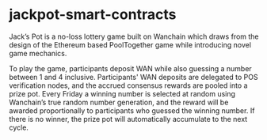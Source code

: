 # jackpot-smart-contracts

Jack’s Pot is a no-loss lottery game built on Wanchain which draws from the design of the Ethereum based PoolTogether game while introducing novel game mechanics. 

To play the game, participants deposit WAN while also guessing a number between 1 and 4 inclusive. Participants' WAN deposits are delegated to POS verification nodes, and the accrued consensus rewards are pooled into a prize pot. Every Friday a winning number is selected at random using Wanchain’s true random number generation, and the reward will be awarded proportionally to participants who guessed the winning number. If there is no winner, the prize pot will automatically accumulate to the next cycle.
